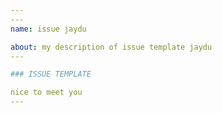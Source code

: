 ```yaml
---
​---
name: issue jaydu 

about: my description of issue template jaydu
​---

### ISSUE TEMPLATE

nice to meet you
---
```




